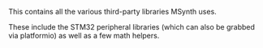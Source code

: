 This contains all the various third-party libraries MSynth uses.

These include the STM32 peripheral libraries (which can also be grabbed via platformio) as well as a few math helpers.
